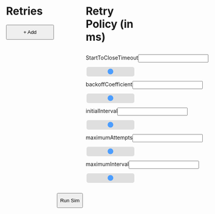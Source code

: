 <style>
    .double-sided {
        display:flex;
        justify-content: space-evenly;
    }
    .retry-container {
        display: flex;
        flex-direction: column;
        width: 25%;
    }
    .add-button {
        padding-top: 10px;
        padding-bottom: 10px;
    }
    .retry-policy-container {
        display: flex;
        width: 25%; /* Width of the outside container */
        flex-direction: column;

    }

    .label-container {
        display: flex;
        justify-content: space-evenly;
        padding-bottom: 10px;
        padding-top: 10px;
    }

    .label-container-item {
        width: 200px;
    }

    .slider {
        -webkit-appearance: none;  /* Override default CSS styles */
        appearance: none;
        width: 100%; /* Full-width */
        height: 25px; /* Specified height */
        background: #d3d3d3; /* Grey background */
        outline: none; /* Remove outline */
        opacity: 0.7; /* Set transparency (for mouse-over effects on hover) */
        -webkit-transition: .2s; /* 0.2 seconds transition on hover */
        transition: opacity .2s;
        border-radius: 5px;
    }

    .result, .launch {
        padding-top:25px;
        margin:auto;
        width: 50%;
        text-align:center
    }

    .launch-button {
        padding-top: 10px;
        padding-bottom: 10px;
    }

    .new-item-container {
        display: flex;
        justify-content: space-evenly;
    }

    .new-item {
        text-align: center;
        padding-top: 15px;
        padding-bottom: 15px;
        border: 1px solid white;
        margin-top: 10px;
        margin-bottom: 10px;
        width: 100px;
    }
    
    .new-item-button {
        width: 100px;
        margin-top: 10px;
        margin-bottom: 10px;
    }
    .new-item-input {
        width: 50px;
        margin-top: 10px;
        margin-bottom: 10px;
    }
</style>
<div class="double-sided">
<div class="retry-container">
    <h1>Retries</h1>
    <button class="add-button" onclick="addRetry()">+ Add</button>
</div>
<div class="retry-policy-container">
    <h1>Retry Policy (in ms)</h1>
    <div class="label-container">
    <div class="label-container-item" id="start-label">StartToCloseTimeout</div>
    <input class="label-container-item" id="start-input">
    </div>
    <input type="range" class="slider" id="start">
    <div class="label-container">
    <div class="label-container-item" id="backOff-label">backoffCoefficient</div>
    <input class="label-container-item" id="backOff-input">
    </div>
    <input type="range" class="slider" id="backOff">
    <div class="label-container">
    <div class="label-container-item" id="initial-label">initialInterval</div>
    <input class="label-container-item" id="initial-input">
    </div>
    <input type="range" class="slider" id="initial">
    <div class="label-container">
    <div class="label-container-item" id="attempts-label">maximumAttempts</div>
    <input class="label-container-item" id="attempts-input">
    </div>
    <input type="range" class="slider" id="attempts">
    <div class="label-container">
    <div class="label-container-item" id="interval-label">maximumInterval</div>
    <input class="label-container-item" id="interval-input">
    </div>
    <input type="range" class="slider" id="interval">
</div>
</div>
<div class="launch">
    <button class="launch-button" onclick="delayRetry()">
        Run Sim
    </button>
</div>
<div class="result">
<h1 id="display-result"></h1>
</div>
<script>
    console.log('Hello Computer!')
    function addRetry() {
        console.log('One More Chance!');
        const container = document.createElement('div');
        container.classList.add('new-item-container');
        const list = document.querySelector('.retry-container');
        list.insertBefore(container, document.querySelector('.add-button'));
        const text = document.createElement('select');
        text.classList.add('new-item');
        const succeed = document.createElement('option');
        succeed.innerText = 'Succeeds after';
        text.appendChild(succeed);
        const failure = document.createElement('option');
        failure.innerText = 'Fails after';
        text.appendChild(succeed);
        text.appendChild(failure);
        const button = document.createElement('button');
        button.innerText = 'Remove Item';
        button.classList.add('new-item-button');
        button.onclick = function removeRetry(event) {
            event.target.parentElement.remove();
        }
        const input = document.createElement('input');
        input.classList.add('new-item-input');
        let itemNumber = Array.from(document.querySelectorAll('.new-item-input')).length+1;
        input.id = `new-item-input-${itemNumber}`;
        container.appendChild(text);
        container.appendChild(input);
        container.appendChild(button);
    }
    
    function reflectChange(slider, newValue) {
        slider.value = newValue;
    }
    const start = document.querySelector('#start');
    const startInput = document.querySelector('#start-input');
    startInput.addEventListener('keyup', function(event) {
        if(event.keyCode === 13) {
            reflectChange(start, event.target.value.replace(/\D/g, ''));
        }
    });
    // Update the current slider value (each time you drag the slider handle)
    start.oninput = function() {
        startInput.value = this.value;
    }
    const backOff = document.querySelector('#backOff');
    const backOffInput = document.querySelector('#backOff-input');
    backOffInput.addEventListener('keyup', function(event) {
        if(event.keyCode === 13) {
            reflectChange(backOff, event.target.value.replace(/\D/g, ''));
        }
    });
    backOff.oninput = function() {
        backOffInput.value = this.value;
    }
    const initial = document.querySelector('#initial');
    const initialInput = document.querySelector('#initial-input');
    initialInput.addEventListener('keyup', function(event) {
        if(event.keyCode === 13) {
            reflectChange(initial, event.target.value.replace(/\D/g, ''));
        }
    });
    initial.oninput = function() {
        initialInput.value = this.value;
    }
    const attempts = document.querySelector('#attempts');
    const attemptsInput = document.querySelector('#attempts-input');
    attemptsInput.addEventListener('keyup', function(event) {
        if(event.keyCode === 13) {
            reflectChange(attempts, event.target.value.replace(/\D/g, ''));
        }
    });
    attempts.oninput = function() {
     attemptsInput.value = this.value;
    }
    const interval = document.querySelector('#interval');
    const intervalInput = document.querySelector('#interval-input');
    intervalInput.addEventListener('keyup', function(event) {
        if(event.keyCode === 13) {
            reflectChange(interval, event.target.value.replace(/\D/g, ''));
        }
    });
    interval.oninput = function() {
        intervalInput.value = this.value;
    }

    function addArray(array) {
        let sum = 0;
        for(let i = 0; i < array.length; i++) {
            sum += array[i];
        }
        return sum;
    }

    function delayRetry() {
        let maximumAttempts = Math.min(50, attempts.value || 50);
        let backupCoefficient = backOff.value || 2;
        let initialInterval = initial.value || 1000;
        let maximumInterval = interval.value || Number.POSITIVE_INFINITY;
        const labels = [];
        const values = [];
        let interim = initialInterval;
        for (let i = 0; i < maximumAttempts; ++i) {
        labels.push(i + 1);
        const userInput = document.querySelector(`#new-item-input-${i+1}`);
        if(userInput == null) return;
        values.push(interim + userInput.value);
        interim = Math.min(interim * backupCoefficient, maximumInterval);
        }
        const result = addArray(values);
        const conclusion = document.querySelector('#display-result');
        if(start.value >= result) {
            conclusion.innerText = `Request Succeeds after ${result}`;
        } else {
            conclusion.innerText = `Request fails after ${result}`;
        }
    }
</script>